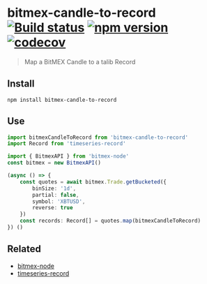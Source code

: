 # bitmex-candle-to-record [![Build status](https://travis-ci.org/strong-roots-capital/bitmex-candle-to-record.svg?branch=master)](https://travis-ci.org/strong-roots-capital/bitmex-candle-to-record) [![npm version](https://img.shields.io/npm/v/bitmex-candle-to-record.svg)](https://npmjs.org/package/bitmex-candle-to-record) [![codecov](https://codecov.io/gh/strong-roots-capital/bitmex-candle-to-record/branch/master/graph/badge.svg)](https://codecov.io/gh/strong-roots-capital/bitmex-candle-to-record)

> Map a BitMEX Candle to a talib Record

## Install

``` shell
npm install bitmex-candle-to-record
```

## Use

``` typescript
import bitmexCandleToRecord from 'bitmex-candle-to-record'
import Record from 'timeseries-record'

import { BitmexAPI } from 'bitmex-node'
const bitmex = new BitmexAPI()

(async () => {
    const quotes = await bitmex.Trade.getBucketed({
        binSize: '1d',
        partial: false,
        symbol: 'XBTUSD',
        reverse: true
    })
    const records: Record[] = quotes.map(bitmexCandleToRecord)
}) ()
```

## Related

- [bitmex-node](https://www.npmjs.com/package/bitmex-node)
- [timeseries-record](https://github.com/strong-roots-capital/timeseries-record)
